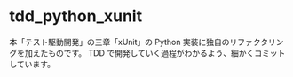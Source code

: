 # tdd_python_xunit

本「テスト駆動開発」の三章「xUnit」の Python 実装に独自のリファクタリングを加えたものです。
TDD で開発していく過程がわかるよう、細かくコミットしています。

